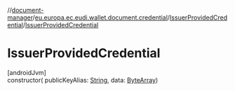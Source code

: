 //[document-manager](../../../index.md)/[eu.europa.ec.eudi.wallet.document.credential](../index.md)/[IssuerProvidedCredential](index.md)/[IssuerProvidedCredential](-issuer-provided-credential.md)

# IssuerProvidedCredential

[androidJvm]\
constructor(
publicKeyAlias: [String](https://kotlinlang.org/api/latest/jvm/stdlib/kotlin-stdlib/kotlin/-string/index.html),
data: [ByteArray](https://kotlinlang.org/api/latest/jvm/stdlib/kotlin-stdlib/kotlin/-byte-array/index.html))
